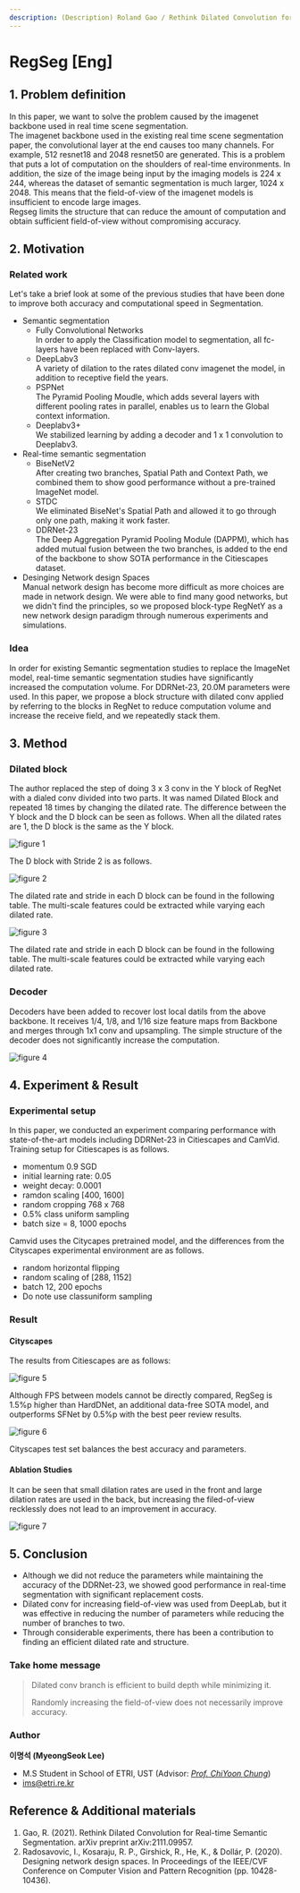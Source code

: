 ```yaml
---
description: (Description) Roland Gao / Rethink Dilated Convolution for Real-time Semantic Segmentation / arXiv 2021
---
```


# RegSeg \[Eng\]


##  1. Problem definition
In this paper, we want to solve the problem caused by the imagenet backbone used in real time scene segmentation.  
The imagenet backbone used in the existing real time scene segmentation paper, the convolutional layer at the end causes too many channels. For example, 512 resnet18 and 2048 resnet50 are generated. This is a problem that puts a lot of computation on the shoulders of real-time environments.
In addition, the size of the image being input by the imaging models is 224 x 244, whereas the dataset of semantic segmentation is much larger, 1024 x 2048. This means that the field-of-view of the imagenet models is insufficient to encode large images.  
Regseg limits the structure that can reduce the amount of computation and obtain sufficient field-of-view without compromising accuracy.

## 2. Motivation

### Related work
Let's take a brief look at some of the previous studies that have been done to improve both accuracy and computational speed in Segmentation.
* Semantic segmentation
    * Fully Convolutional Networks  
    In order to apply the Classification model to segmentation, all fc-layers have been replaced with Conv-layers.
    * DeepLabv3  
    A variety of dilation to the rates dilated conv imagenet the model, in addition to receptive field the years.
    * PSPNet  
    The Pyramid Pooling Moudle, which adds several layers with different pooling rates in parallel, enables us to learn the Global context information.
    * Deeplabv3+  
    We stabilized learning by adding a decoder and 1 x 1 convolution to Deeplabv3.
* Real-time semantic segmentation
    * BiseNetV2  
    After creating two branches, Spatial Path and Context Path, we combined them to show good performance without a pre-trained ImageNet model.
    * STDC  
    We eliminated BiseNet's Spatial Path and allowed it to go through only one path, making it work faster.
    * DDRNet-23  
    The Deep Aggregation Pyramid Pooling Module (DAPPM), which has added mutual fusion between the two branches, is added to the end of the backbone to show SOTA performance in the Citiescapes dataset.
* Desinging Network design Spaces  
Manual network design has become more difficult as more choices are made in network design. We were able to find many good networks, but we didn't find the principles, so we proposed block-type RegNetY as a new network design paradigm through numerous experiments and simulations.

### Idea
In order for existing Semantic segmentation studies to replace the ImageNet model, real-time semantic segmentation studies have significantly increased the computation volume. For DDRNet-23, 20.0M parameters were used. In this paper, we propose a block structure with dilated conv applied by referring to the blocks in RegNet to reduce computation volume and increase the receive field, and we repeatedly stack them.

## 3. Method

### Dilated block
The author replaced the step of doing 3 x 3 conv in the Y block of RegNet with a dialed conv divided into two parts. It was named Dilated Block and repeated 18 times by changing the dilated rate. The difference between the Y block and the D block can be seen as follows. When all the dilated rates are 1, the D block is the same as the Y block.

![figure 1](/.gitbook/assets/regseg1.png)

The D block with Stride 2 is as follows.

![figure 2](/.gitbook/assets/regseg2.png)

The dilated rate and stride in each D block can be found in the following table. The multi-scale features could be extracted while varying each dilated rate.

![figure 3](/.gitbook/assets/regseg3.png)

The dilated rate and stride in each D block can be found in the following table. The multi-scale features could be extracted while varying each dilated rate.

### Decoder
Decoders have been added to recover lost local datils from the above backbone. It receives 1/4, 1/8, and 1/16 size feature maps from Backbone and merges through 1x1 conv and upsampling. The simple structure of the decoder does not significantly increase the computation.

![figure 4](/.gitbook/assets/regseg4.png)

## 4. Experiment & Result

### Experimental setup
In this paper, we conducted an experiment comparing performance with state-of-the-art models including DDRNet-23 in Citiescapes and CamVid. Training setup for Citiescapes is as follows.

* momentum 0.9 SGD
* initial learning rate: 0.05
* weight decay: 0.0001
* ramdon scaling [400, 1600]
* random cropping 768 x 768
* 0.5% class uniform sampling
* batch size = 8, 1000 epochs

Camvid uses the Citycapes pretrained model, and the differences from the Cityscapes experimental environment are as follows.
* random horizontal flipping
* random scaling of [288, 1152]
* batch 12, 200 epochs
* Do note use classuniform sampling

### Result

#### Cityscapes
The results from Citiescapes are as follows:

![figure 5](/.gitbook/assets/regseg5.png)

Although FPS between models cannot be directly compared, RegSeg is 1.5%p higher than HardDNet, an additional data-free SOTA model, and outperforms SFNet by 0.5%p with the best peer review results.

![figure 6](/.gitbook/assets/regseg6.png)

Cityscapes test set balances the best accuracy and parameters.

#### Ablation Studies
It can be seen that small dilation rates are used in the front and large dilation rates are used in the back, but increasing the filed-of-view recklessly does not lead to an improvement in accuracy.

![figure 7](/.gitbook/assets/regseg7.png)

## 5. Conclusion
* Although we did not reduce the parameters while maintaining the accuracy of the DDRNet-23, we showed good performance in real-time segmentation with significant replacement costs.
* Dilated conv for increasing field-of-view was used from DeepLab, but it was effective in reducing the number of parameters while reducing the number of branches to two.
* Through considerable experiments, there has been a contribution to finding an efficient dilated rate and structure.

### Take home message

> Dilated conv branch is efficient to build depth while minimizing it.
>
> Randomly increasing the field-of-view does not necessarily improve accuracy.

### Author

**이명석 \(MyeongSeok Lee\)** 

* M.S Student in School of ETRI, UST (Advisor: [_Prof. ChiYoon Chung_](https://etriai.notion.site/))
* ims@etri.re.kr


## Reference & Additional materials

1. Gao, R. (2021). Rethink Dilated Convolution for Real-time Semantic Segmentation. arXiv preprint arXiv:2111.09957.
2. Radosavovic, I., Kosaraju, R. P., Girshick, R., He, K., & Dollár, P. (2020). Designing network design spaces. In Proceedings of the IEEE/CVF Conference on Computer Vision and Pattern Recognition (pp. 10428-10436).
